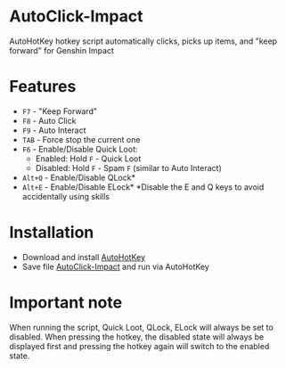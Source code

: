 # AutoClick-Impact
AutoHotKey hotkey script automatically clicks, picks up items, and "keep forward" for Genshin Impact
# Features
- `F7` - "Keep Forward"
- `F8` - Auto Click
- `F9` - Auto Interact
- `TAB` - Force stop the current one
- `F6` - Enable/Disable Quick Loot:
  - Enabled: Hold `F` - Quick Loot
  - Disabled: Hold `F` - Spam `F` (similar to Auto Interact)
- `Alt+Q` - Enable/Disable QLock*
- `Alt+E` - Enable/Disable ELock*
*Disable the E and Q keys to avoid accidentally using skills
# Installation
- Download and install [AutoHotKey](https://www.autohotkey.com/)
- Save file [AutoClick-Impact](https://raw.githubusercontent.com/CleveTok3125/AutoClick-Impact/main/AutoClick-Impact.ahk) and run via AutoHotKey
# Important note
When running the script, Quick Loot, QLock, ELock will always be set to disabled. When pressing the hotkey, the disabled state will always be displayed first and pressing the hotkey again will switch to the enabled state.
